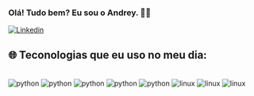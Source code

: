 
### Olá! Tudo bem? Eu sou o Andrey. 🙋‍♂️

[![Linkedin](https://img.shields.io/badge/LinkedIn-0077B5?style=for-the-badge&logo=linkedin&logoColor=white)](www.linkedin.com/in/andreydeveloper)


## 🌐  Teconologias que eu uso no meu dia:

<div style="display: inline_black"><br>
    <img align="center" alt="python" src="https://img.shields.io/badge/Python-3776AB?style=for-the-badge&logo=python&logoColor=white"  />
<img align="center" alt="python" src="https://img.shields.io/badge/C%2B%2B-00599C?style=for-the-badge&logo=c%2B%2B&logoColor=white"  />
<img align="center" alt="python" src="https://img.shields.io/badge/Lua-2C2D72?style=for-the-badge&logo=lua&logoColor=white"  />
<img align="center" alt="python" src="https://img.shields.io/badge/MySQL-00000F?style=for-the-badge&logo=mysql&logoColor=white"  />
<img align="center" alt="python" src="https://img.shields.io/badge/Linux-000?style=for-the-badge&logo=linux&logoColor=FCC624"  />
<img align="center" alt="linux" src="https://img.shields.io/badge/Kali-268BEE?style=for-the-badge&logo=kalilinux&logoColor=white"  />
<img align="center" alt="linux" src="https://img.shields.io/badge/Linux%20Mint-87CF3E?style=for-the-badge&logo=Linux%20Mint&logoColor=white"  />
<img align="center" alt="linux" src="https://img.shields.io/badge/Debian-D70A53?style=for-the-badge&logo=debian&logoColor=white"  />
</div>

